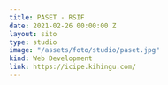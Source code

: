 ```yaml
---
title: PASET - RSIF
date: 2021-02-26 00:00:00 Z
layout: sito
type: studio
image: "/assets/foto/studio/paset.jpg"
kind: Web Development
link: https://icipe.kihingu.com/
---
```


